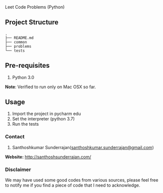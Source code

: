 Leet Code Problems (Python)

Project Structure
------------
~~~
.
├── README.md
├── common
├── problems
└── tests

~~~

Pre-requisites
------------
1. Python 3.0

**Note**: Verified to run only on Mac OSX so far.

Usage
------------
1. Import the project in pycharm edu
2. Set the interpreter (python 3.7)
3. Run the tests

### Contact ###
1. Santhoshkumar Sunderrajan(santhoshkumar.sunderrajan@gmail.com)

**Website:** <http://santhoshsunderrajan.com/>

### Disclaimer ###
We may have used some good codes from various sources, please feel free to notify me if you find a piece of code that I need to acknowledge.

